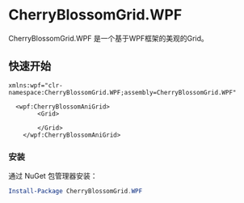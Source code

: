 # CherryBlossomGrid.WPF

CherryBlossomGrid.WPF 是一个基于WPF框架的美观的Grid。


## 快速开始
```XAML
xmlns:wpf="clr-namespace:CherryBlossomGrid.WPF;assembly=CherryBlossomGrid.WPF"
```
```XAML
  <wpf:CherryBlossomAniGrid>
        <Grid>
           
        </Grid>
    </wpf:CherryBlossomAniGrid>
```
### 安装

通过 NuGet 包管理器安装：

```powershell
Install-Package CherryBlossomGrid.WPF
```

